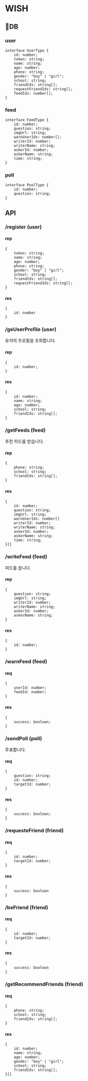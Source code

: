 # WISH


## DB

### user

```
interface UserType {
    id: number;
    token: string;
    name: string;
    age: number;
    phone: string;
    gender: "boy" | "girl";
    school: string;
    friendIds: string[];
    requestFriendIds: string[];
    feedIds: number[];
}
```

### feed

```
interface FeedType {
    id: number;
    question: string;
    imgUrl: string;
    warnUserIds: number[];
    writerId: number;
    writerName: string;
    askerId: number;
    askerName: string;
    time: string;
}
```

### poll
```
interface PoolType {
    id: number;
    question: string;
}
```

## API

### /register (user)

#### rep
```
{
    token: string;
    name: string;
    age: number;
    phone: string;
    gender: "boy" | "girl";
    school: string;
    friendIds: string[];
    requestFriendIds: string[];
}
```

#### res
```
{
    id: number
}
```


### /geUserProfile (user)

유저의 프로필을 조회합니다.

#### rep
```
{
    id: number;
}
```

#### res
```
{
    id: number;
    name: string;
    age: number;
    school: string;
    friendIds: string[];
}
```

### /getFeeds (feed)

추천 피드를 받습니다.

#### rep
```
{
    phone: string;
    school: string;
    friendIds: string[];
}
```

#### res
```
{
    id: number;
    question: string;
    imgUrl: string;
    warnUserIds: number[]
    writerId: number;
    writerName: string;
    askerId: number;
    askerName: string;
    time: string;
}[]
```


### /writeFeed (feed)
피드를 씁니다.

#### rep
```
{
    question: string;
    imgUrl: string;
    writerId: number;
    writerName: string;
    askerId: number;
    askerName: string;
}
```

#### res
```
{
    id: number;
}
```


### /warnFeed (feed)

#### req
```
{
    userId: number;
    feedId: number;
}
```

#### res
```
{
    success: boolean;
}
```



### /sendPoll (poll)

투표합니다.

#### req
```
{
    question: string;
    id: number;
    targetId: number;
}
```

#### res
```
{
    success: boolean;
}
```


### /requesteFriend (friend)

#### req
```
{
    id: number;
    targetId: number;
}
```

#### res
```
{
    success: boolean
}
```

### /beFriend (friend)

#### req
```
{
    id: number;
    targetId: number;
}
```

#### res
```
{
    success: boolean
}
```

### /getRecommendFriends (friend)

#### req
```
{
    phone: string;
    school: string;
    friendIds: string[];
}
```

#### res
```
{
    id: number;
    name: string;
    age: number;
    gender: "boy" | "girl";
    school: string;
    friendIds: string[];
}[]
```

